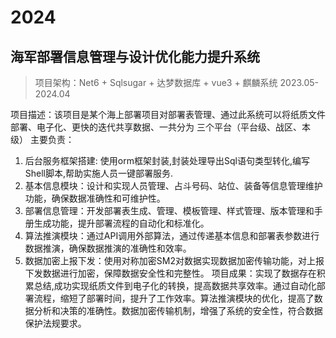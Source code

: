 # 2024

## 海军部署信息管理与设计优化能力提升系统
> 项目架构：Net6 + Sqlsugar + 达梦数据库 + vue3 + 麒麟系统
> 2023.05-2024.04

项目描述：该项目是某个海上部署项目对部署表管理、通过此系统可以将纸质文件部署、电子化、更快的迭代共享数据、一共分为
三个平台（平台级、战区、本级）
主要负责：
1. 后台服务框架搭建: 使用orm框架封装,封装处理导出Sql语句类型转化,编写Shell脚本,帮助实施人员一键部署服务.
2. 基本信息模块：设计和实现人员管理、占斗号码、站位、装备等信息管理维护功能，确保数据准确性和可维护性。
3. 部署信息管理：开发部署表生成、管理、模板管理、样式管理、版本管理和手册生成功能，提升部署流程的自动化和标准化。
4. 算法推演模块：通过API调用外部算法，通过传递基本信息和部署表参数进行数据推演，确保数据推演的准确性和效率。
5. 数据加密上报下发：使用对称加密SM2对数据实现数据加密传输功能，对上报下发数据进行加密，保障数据安全性和完整性。
项目成果：实现了数据存在积累总结,成功实现纸质文件到电子化的转换，提高数据共享效率。通过自动化部署流程，缩短了部署时间，提升了工作效率。算法推演模块的优化，提高了数据分析和决策的准确性。数据加密传输机制，增强了系统的安全性，符合数据保护法规要求。
